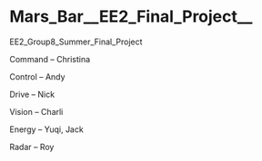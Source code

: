 # Mars_Bar__EE2_Final_Project__
EE2_Group8_Summer_Final_Project

Command – Christina  

Control – Andy  

Drive – Nick  

Vision – Charli  

Energy – Yuqi, Jack 

Radar – Roy  

